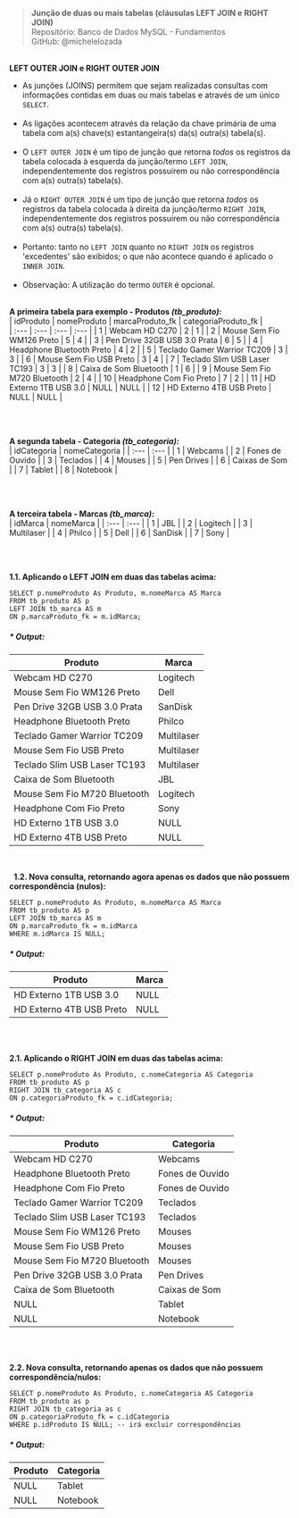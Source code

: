 > **Junção de duas ou mais tabelas (cláusulas LEFT JOIN e RIGHT JOIN)**     
> Repositório: Banco de Dados MySQL - Fundamentos    
> GitHub: @michelelozada
&nbsp;
     
&nbsp;  
**LEFT OUTER JOIN e RIGHT OUTER JOIN**  
- As junções (JOINS) permitem que sejam realizadas consultas com informações contidas em duas ou mais tabelas e através de um único `SELECT`.  
&nbsp;  
- As ligações acontecem através da relação da chave primária de uma tabela com a(s) chave(s) estantangeira(s) da(s) outra(s) tabela(s).  
&nbsp;  
- O `LEFT OUTER JOIN` é um tipo de junção que retorna *todos* os registros da tabela colocada à esquerda da junção/termo `LEFT JOIN`, 
independentemente dos registros possuírem ou não correspondência com a(s) outra(s) tabela(s).   
&nbsp;  
- Já o `RIGHT OUTER JOIN` é um tipo de junção que retorna *todos* os registros da tabela colocada à direita da junção/termo `RIGHT JOIN`,
independentemente dos registros possuírem ou não correspondência com a(s) outra(s) tabela(s).  
&nbsp;  
- Portanto: tanto no `LEFT JOIN` quanto no `RIGHT JOIN` os registros 'excedentes' são exibidos; o que não acontece quando é aplicado o `INNER JOIN`.  
&nbsp;  
- Observação: A utilização do termo `OUTER` é opcional.
&nbsp;
     
&nbsp;  
**A primeira tabela para exemplo - Produtos *(tb_produto):***  
| idProduto | nomeProduto   			   | marcaProduto_fk | categoriaProduto_fk |	
| :---		| :---		    			   | :---		     | :---					|
| 1			| Webcam HD C270			   | 2				 |	1					|
| 2			| Mouse Sem Fio WM126 Preto	   | 5				 |	4					|
| 3			| Pen Drive 32GB USB 3.0 Prata | 6			     |	5					|
| 4			| Headphone Bluetooth Preto	   | 4				 |	2					|
| 5			| Teclado Gamer Warrior TC209  | 3				 |	3					|
| 6			| Mouse Sem Fio USB Preto	   | 3			     |	4					|
| 7			| Teclado Slim USB Laser TC193 | 3			     |	3					|
| 8			| Caixa de Som Bluetooth	   | 1				 | 	6					|
| 9			| Mouse Sem Fio M720 Bluetooth | 2				 |	4					|
| 10		| Headphone Com Fio Preto	   | 7				 |	2					|
| 11		| HD Externo 1TB USB 3.0 	   | NULL	         |	NULL				|
| 12		| HD Externo 4TB USB Preto 	   | NULL	         |	NULL				|

&nbsp; 

&nbsp;  
**A segunda tabela - Categoria *(tb_categoria):***  
| idCategoria | nomeCategoria   |
| :---		  |	:---		    |
| 1			  |	Webcams			|
| 2	          | Fones de Ouvido |
| 3			  | Teclados        |
| 4			  | Mouses			|
| 5			  | Pen Drives      |
| 6			  | Caixas de Som   |
| 7			  | Tablet          |
| 8			  | Notebook		|

&nbsp; 

&nbsp;  
**A terceira tabela - Marcas *(tb_marca):***  
| idMarca 	  | nomeMarca       |
| :---		  |	:---		    |
| 1			  |	JBL	            |
| 2	          | Logitech        |
| 3	          | Multilaser      |
| 4	          | Philco          |
| 5	          | Dell            |
| 6	          | SanDisk         |
| 7	          | Sony            |

&nbsp;

&nbsp;  
**1.1. Aplicando o LEFT JOIN em duas das tabelas acima:**   
```mysql
SELECT p.nomeProduto As Produto, m.nomeMarca AS Marca
FROM tb_produto AS p
LEFT JOIN tb_marca AS m
ON p.marcaProduto_fk = m.idMarca;
```

##### * Output:
| Produto 			           | Marca 			 |
| ----		                   | ----            |
| Webcam HD C270			   | Logitech        |
| Mouse Sem Fio WM126 Preto	   | Dell            |
| Pen Drive 32GB USB 3.0 Prata | SanDisk         |
| Headphone Bluetooth Preto	   | Philco          |
| Teclado Gamer Warrior TC209  | Multilaser      |
| Mouse Sem Fio USB Preto	   | Multilaser      |
| Teclado Slim USB Laser TC193 | Multilaser      |
| Caixa de Som Bluetooth	   | JBL             |
| Mouse Sem Fio M720 Bluetooth | Logitech        |
| Headphone Com Fio Preto	   | Sony            | 
| HD Externo 1TB USB 3.0 	   | NULL            |
| HD Externo 4TB USB Preto 	   | NULL            |

&nbsp;

&nbsp; 
**1.2. Nova consulta, retornando agora apenas os dados que não possuem correspondência (nulos):**
```mysql
SELECT p.nomeProduto As Produto, m.nomeMarca AS Marca
FROM tb_produto AS p
LEFT JOIN tb_marca AS m
ON p.marcaProduto_fk = m.idMarca
WHERE m.idMarca IS NULL; 
```

##### * Output:
| Produto 			       | Marca |
| ----		               | ----  |
| HD Externo 1TB USB 3.0   | NULL  |   	
| HD Externo 4TB USB Preto | NULL  |

&nbsp;

&nbsp;  
**2.1. Aplicando o RIGHT JOIN em duas das tabelas acima:**   
```mysql
SELECT p.nomeProduto As Produto, c.nomeCategoria AS Categoria
FROM tb_produto AS p
RIGHT JOIN tb_categoria AS c
ON p.categoriaProduto_fk = c.idCategoria;
```

##### * Output:
| Produto 			           | Categoria		 |
| ----		                   | ----            |
| Webcam HD C270			   | Webcams         |
| Headphone Bluetooth Preto	   | Fones de Ouvido |
| Headphone Com Fio Preto	   | Fones de Ouvido |
| Teclado Gamer Warrior TC209  | Teclados        |
| Teclado Slim USB Laser TC193 | Teclados        |
| Mouse Sem Fio WM126 Preto	   | Mouses          |
| Mouse Sem Fio USB Preto	   | Mouses          |
| Mouse Sem Fio M720 Bluetooth | Mouses          |
| Pen Drive 32GB USB 3.0 Prata | Pen Drives      |
| Caixa de Som Bluetooth	   | Caixas de Som   |
| NULL					   	   | Tablet		     |
| NULL					       | Notebook        |

&nbsp;

&nbsp;  
**2.2. Nova consulta, retornando apenas os dados que não possuem correspondência/nulos:**
```mysql
SELECT p.nomeProduto As Produto, c.nomeCategoria AS Categoria
FROM tb_produto as p
RIGHT JOIN tb_categoria as c
ON p.categoriaProduto_fk = c.idCategoria
WHERE p.idProduto IS NULL; -- irá excluir correspondências
```

##### * Output:
| Produto | Categoria |
| ----	  | ----      |
| NULL 	  | Tablet	  |   	
| NULL    | Notebook  |